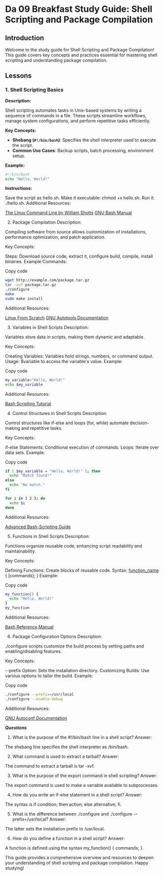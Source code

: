 # Da 09 Breakfast Study Guide: Shell Scripting and Package Compilation

## Introduction

Welcome to the study guide for Shell Scripting and Package Compilation! This guide covers key concepts and practices essential for mastering shell scripting and understanding package compilation. 

## Lessons

### 1. Shell Scripting Basics

**Description:**

Shell scripting automates tasks in Unix-based systems by writing a sequence of commands in a file. These scripts streamline workflows, manage system configurations, and perform repetitive tasks efficiently. 

**Key Concepts:**

- **Shebang (`#!/bin/bash`)**: Specifies the shell interpreter used to execute the script.
- **Common Use Cases**: Backup scripts, batch processing, environment setup.

**Example:**

```bash
#!/bin/bash
echo "Hello, World!"
```
**Instructions:**

Save the script as hello.sh.
Make it executable: chmod +x hello.sh.
Run it: ./hello.sh.
Additional Resources:

[The Linux Command Line by William Shotts](https://linuxcommand.org/tlcl.php)
[GNU Bash Manual](https://www.gnu.org/software/bash/manual/bash.html)

2. Package Compilation
Description:

Compiling software from source allows customization of installations, performance optimization, and patch application.

Key Concepts:

Steps: Download source code, extract it, configure build, compile, install binaries.
Example Commands:


Copy code
```bash
wget http://example.com/package.tar.gz
tar -xvf package.tar.gz
./configure
make
sudo make install
```
Additional Resources:

[Linux From Scratch](https://www.linuxfromscratch.org/)
[GNU Autotools Documentation](https://www.gnu.org/savannah-checkouts/gnu/autoconf/manual/autoconf-2.72/autoconf.html)

3. Variables in Shell Scripts
Description:

Variables store data in scripts, making them dynamic and adaptable.

Key Concepts:

Creating Variables: Variables hold strings, numbers, or command output.
Usage: $variable to access the variable's value.
Example:

Copy code
```bash
my_variable="Hello, World!"
echo $my_variable
```
Additional Resources:

[Bash Scripting Tutorial](https://linuxconfig.org/bash-scripting-tutorial)

4. Control Structures in Shell Scripts
Description:

Control structures like if-else and loops (for, while) automate decision-making and repetitive tasks.

Key Concepts:

if-else Statements: Conditional execution of commands.
Loops: Iterate over data sets.
Example:


Copy code
```bash
if [ $my_variable = "Hello, World!" ]; then
  echo "Match found!"
else
  echo "No match."
fi

for i in 1 2 3; do
  echo $i
done
```
Additional Resources:

[Advanced Bash-Scripting Guide](https://linux.die.net/abs-guide/)

5. Functions in Shell Scripts
Description:

Functions organize reusable code, enhancing script readability and maintainability.

Key Concepts:

Defining Functions: Create blocks of reusable code.
Syntax: [function_name]() { [commands]; }
Example:


Copy code
```bash
my_function() {
  echo "Hello, World!"
}
my_function
```
Additional Resources:

[Bash Reference Manual](https://www.gnu.org/software/bash/manual/bash.html#Shell-Functions)

6. Package Configuration Options
Description:

./configure scripts customize the build process by setting paths and enabling/disabling features.

Key Concepts:

--prefix Option: Sets the installation directory.
Customizing Builds: Use various options to tailor the build.
Example:

Copy code
```bash
./configure --prefix=/usr/local
./configure --enable-debug
```
Additional Resources:

[GNU Autoconf Documentation](https://www.gnu.org/savannah-checkouts/gnu/autoconf/manual/autoconf-2.72/autoconf.html)

***Questions***

1. What is the purpose of the #!/bin/bash line in a shell script?
Answer:

The shebang line specifies the shell interpreter as /bin/bash.

2. What command is used to extract a tarball?
Answer:

The command to extract a tarball is tar -xvf.

3. What is the purpose of the export command in shell scripting?
Answer:

The export command is used to make a variable available to subprocesses.

4. How do you write an if-else statement in a shell script?
Answer:

The syntax is if condition; then action; else alternative; fi.

5. What is the difference between ./configure and ./configure --prefix=/usr/local?
Answer:

The latter sets the installation prefix to /usr/local.

6. How do you define a function in a shell script?
Answer:

A function is defined using the syntax my_function() { commands; }.

This guide provides a comprehensive overview and resources to deepen your understanding of shell scripting and package compilation. Happy studying!
